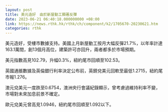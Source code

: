 ```yaml
---
layout: post
title: 美元造好　由於新屋動工顯著反彈
date: 2023-06-21 06:40:18.000000000 +08:00
link: https://news.rthk.hk/rthk/ch/component/k2/1705670-20230621.htm
categories: rthk
---
```


美元造好，受樓市數據支持。美國上月新屋動工按月大幅反彈21.7%，以年率計達163.1萬間，創13個月高位，建築許可亦回升，兩者都多於市場預期。

美元指數高見102.79，升幅0.3%，紐約尾市回順至102.53。

英國通脹數據及英倫銀行利率決定公布前，英鎊兌美元回軟至最低1.2715，紐約尾市報1.276。

澳元兌美元一度跌至0.6754，澳洲央行會議紀錄顯示，曾考慮過維持利率不變，市場對未來加息前景不確定。

歐元兌美元曾高見1.0946，紐約尾市回順至1.092以下。
